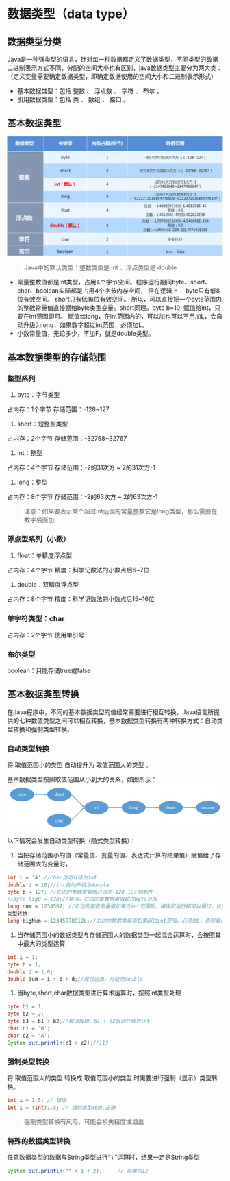 # 数据类型（data type）

## 数据类型分类

Java是一种强类型的语言，针对每一种数据都定义了数据类型，不同类型的数据二进制表示方式不同，分配的空间大小也有区别，java数据类型主要分为两大类：（定义变量需要确定数据类型，即确定数据使用的空间大小和二进制表示形式）

-   基本数据类型：包括 整数 、 浮点数 、 字符 、 布尔 。
-   引用数据类型：包括 类 、 数组 、 接口 。



## 基本数据类型

![image.png](_images/1599099757904-4c9c138a-de7c-41b2-901a-4c850868a394.png)

>   Java中的默认类型：整数类型是 int  、浮点类型是 double

-   常量整数值都是int类型，占用4个字节空间。程序运行期间byte、short、char、boolean实际都是占用4个字节内存空间， 但在逻辑上：  byte只有低8位有效空间。  short只有低16位有效空间。  所以，可以直接把一个byte范围内的整数常量值直接赋给byte类型变量。short同理。byte b=10; 赋值给int，只要在int范围即可。 赋值给long，在int范围内的，可以加也可以不用加L，会自动升级为long，如果数字超过int范围，必须加L。
-   小数常量值，无论多少，不加F，就是double类型。



## 基本数据类型的存储范围

### 整型系列

1.  byte：字节类型

占内存：1个字节 存储范围：-128~127

1.  short：短整型类型

占内存：2个字节 存储范围：-32768~32767

1.  int：整型

占内存：4个字节 存储范围：-2的31次方 ~ 2的31次方-1

1.  long：整型

占内存：8个字节 存储范围：-2的63次方 ~ 2的63次方-1

>   注意：如果要表示某个超过int范围的常量整数它是long类型，那么需要在数字后面加L

### 浮点型系列（小数）

1.  float：单精度浮点型

占内存：4个字节 精度：科学记数法的小数点后6~7位

1.  double：双精度浮点型

占内存：8个字节 精度：科学记数法的小数点后15~16位

### 单字符类型：char

占内存：2个字节 使用单引号

### 布尔类型  

boolean：只能存储true或false



## 基本数据类型转换

在Java程序中，不同的基本数据类型的值经常需要进行相互转换。Java语言所提供的七种数值类型之间可以相互转换，基本数据类型转换有两种转换方式：自动类型转换和强制类型转换。

### 自动类型转换

将 取值范围小的类型 自动提升为 取值范围大的类型  。

基本数据类型按照取值范围从小到大的关系，如图所示：![image.png](_images/1599100162960-52592cb4-908e-4d9f-acca-5d7f1a7b0c0e.png)

以下情况会发生自动类型转换（隐式类型转换）：

1.   当把存储范围小的值（常量值、变量的值、表达式计算的结果值）赋值给了存储范围大的变量时，

```java
int i = 'A';//char自动升级为int
double d = 10;//int自动升级为double
byte b = 127; //右边的整数常量值必须在-128~127范围内
//byte bigB = 130;//错误，右边的整数常量值超过byte范围
long num = 1234567; //右边的整数常量值如果在int范围呢，编译和运行都可以通过，这里涉及到数据
类型转换
long bigNum = 12345678912L;//右边的整数常量值如果超过int范围，必须加L，否则编译不通过
```

1.  当存储范围小的数据类型与存储范围大的数据类型一起混合运算时，会按照其中最大的类型运算

```java
int i = 1;
byte b = 1;
double d = 1.0;
double sum = i + b + d;//混合运算，升级为double
```

1.  当byte,short,char数据类型进行算术运算时，按照int类型处理

```java
byte b1 = 1;
byte b2 = 2;
byte b3 = b1 + b2;//编译报错，b1 + b2自动升级为int
char c1 = '0';
char c2 = 'A';
System.out.println(c1 + c2);//113
```

### 强制类型转换

将 取值范围大的类型 转换成 取值范围小的类型 时需要进行强制（显示）类型转换。

```java
int i = 1.5; // 错误
int i = (int)1.5; // 强制类型转换,正确
```

>   强制类型转换有风险，可能会损失精度或溢出

### 特殊的数据类型转换

任意数据类型的数据与String类型进行“+”运算时，结果一定是String类型

```java
System.out.println("" + 1 + 2);     // 结果为12
```
